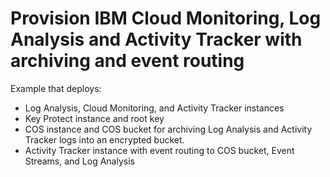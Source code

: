 # Provision IBM Cloud Monitoring, Log Analysis and Activity Tracker with archiving and event routing

Example that deploys:

- Log Analysis, Cloud Monitoring, and Activity Tracker instances
- Key Protect instance and root key
- COS instance and COS bucket for archiving Log Analysis and Activity Tracker logs into an encrypted bucket.
- Activity Tracker instance with event routing to COS bucket, Event Streams, and Log Analysis
